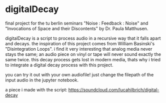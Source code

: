 # digitalDecay
final project for the tu berlin seminars "Noise : Feedback : Noise" and "Invocations of Space and their Discontents" by Dr. Paula Matthusen.

digitalDecay is a script to process audio in a recursive way that it falls apart and decays. the inspiration of this project comes from William Basinski's "Disintegration Loops". i find it very interesting that analog media never stays the same; an audio piece on vinyl or tape will never sound exactly the same twice. this decay process gets lost in modern media, thats why i tried to integrate a digital decay process with this project.

you can try it out with your own audiofile! just change the filepath of the input audio in the jupyter notebook.

a piece i made with the script: https://soundcloud.com/lucahilbrich/digital-decay
